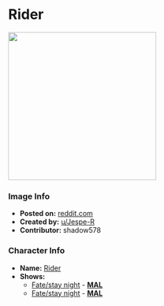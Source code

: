 # Rider

<img src="https://raw.githubusercontent.com/shadow578/Project-Padoru/master/Padoru/U_Jespe-R/fate-medusa.png" height="300">

### Image Info
* **Posted on:**     [reddit.com](https://www.reddit.com/r/Padoru/comments/fi25xy/daily_padoru_73_medusa_fate/)
* **Created by:**    [u/Jespe-R](https://github.com/shadow578/Project-Padoru/blob/master/table-of-contents/creators/uJespeR.md)
* **Contributor:**   shadow578

### Character Info
* **Name:**   [Rider](https://myanimelist.net/character/502)
* **Shows:**
  * [Fate/stay night](https://github.com/shadow578/Project-Padoru/blob/master/table-of-contents/shows/Fatestaynight.md) - [__MAL__](https://myanimelist.net/anime/356/Fate_stay_night)
  * [Fate/stay night](https://github.com/shadow578/Project-Padoru/blob/master/table-of-contents/shows/Fatestaynight.md) - [__MAL__](https://myanimelist.net/manga/715/Fate_stay_night)


